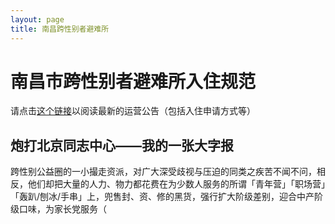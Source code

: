 ```yaml
---
layout: page
title: 南昌跨性别者避难所
---
```

# 南昌市跨性别者避难所入住规范
请点击[这个链接](https://trans-shelter.github.io/notice.html)以阅读最新的运营公告（包括入住申请方式等）

## 炮打北京同志中心——我的一张大字报
跨性别公益圈的一小撮走资派，对广大深受歧视与压迫的同类之疾苦不闻不问，相反，他们却把大量的人力、物力都花费在为少数人服务的所谓「青年营」「职场营」「轰趴/刨冰/手串」上，兜售封、资、修的黑货，强行扩大阶级差别，迎合中产阶级口味，为家长党服务（

